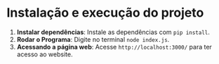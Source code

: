# Instalação e execução do projeto

1. **Instalar dependências**: Instale as dependências com `pip install`.
2. **Rodar o Programa**: Digite no terminal `node index.js`.
3. **Acessando a página web**: Acesse `http://localhost:3000/` para ter acesso ao website.
